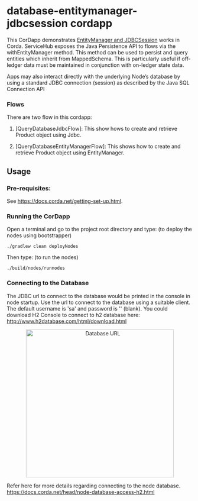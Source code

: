 # database-entitymanager-jdbcsession cordapp 

This CorDapp demonstrates [EntityManager and JDBCSession](https://docs.corda.net/docs/corda-os/4.5/api-persistence.html#jpa-support) works in Corda.
ServiceHub exposes the Java Persistence API to flows via the withEntityManager method. This method can be used to persist and query entities which 
inherit from MappedSchema. 
This is particularly useful if off-ledger data must be maintained in conjunction with on-ledger state data.

Apps may also interact directly with the underlying Node’s database by using a standard JDBC connection (session) as described by the Java SQL Connection API


### Flows

There are two flow in this cordapp:

1. [QueryDatabaseJdbcFlow]: This show hows to create and retrieve Product object using Jdbc.

2. [QueryDatabaseEntityManagerFlow]: This shows how to create and retrieve Product object using EntityManager.

## Usage

### Pre-requisites:
See https://docs.corda.net/getting-set-up.html.

### Running the CorDapp

Open a terminal and go to the project root directory and type: (to deploy the nodes using bootstrapper)
```
./gradlew clean deployNodes
```
Then type: (to run the nodes)
```
./build/nodes/runnodes
```

### Connecting to the Database

The JDBC url to connect to the database would be printed in the console in node
startup. Use the url to connect to the database using a suitable client. The
default username is 'sa' and password is '' (blank).
You could download H2 Console to connect to h2 database here:
http://www.h2database.com/html/download.html

<p align="center">
  <img src="./clients/src/main/resources/static/JDBC-url.png" alt="Database URL" width="400">
</p>

Refer here for more details regarding connecting to the node database.
https://docs.corda.net/head/node-database-access-h2.html
